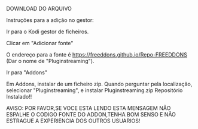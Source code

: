 DOWNLOAD DO ARQUIVO

Instruções para a adição no gestor:

Ir para o Kodi gestor de ficheiros.

Clicar em "Adicionar fonte"

O endereço para a fonte é https://freeddons.github.io/Repo-FREEDDONS (Dar o nome de "Pluginstreaming").

Ir para "Addons"

Em Addons, instalar de um ficheiro zip. Quando perguntar pela localização, selecionar "Pluginstreaming", e instalar Pluginstreaming.zip
Repositório Instalado!!

AVISO: POR FAVOR,SE VOCE ESTA LENDO ESTA MENSAGEM NÃO ESPALHE O CODIGO FONTE DO ADDON,TENHA BOM SENSO E NÃO ESTRAGUE A EXPERIENCIA DOS OUTROS USUARIOS!

